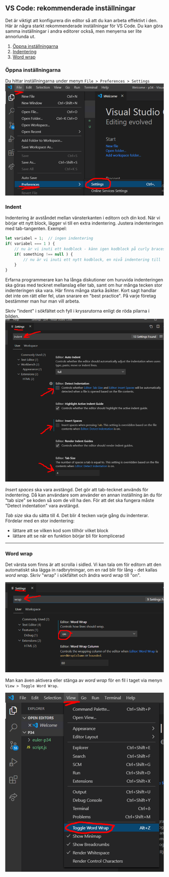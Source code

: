 ## VS Code: rekommenderade inställningar

Det är viktigt att konfigurera din editor så att du kan arbeta effektivt i den. Här är några starkt rekommenderade inställningar för VS Code. Du kan göra samma inställningar i andra editorer också, men menyerna ser lite annorlunda ut.

1. [Öppna inställningarna](#öppna-inställningarna)
1. [Indentering](#indent)
1. [Word wrap](#word-wrap)

### Öppna inställningarna
Du hittar inställningarna under menyn `File > Preferences > Settings`
![VS Code: settings](img/vscode/settings.png)

### Indent
Indentering är avståndet mellan vänsterkanten i editorn och din kod. När vi börjar ett nytt block, lägger vi till en extra indentering. Justera indenteringen med tab-tangenten. Exempel:

```javascript
let variabel = 1;  // ingen indentering
if( variabel === 1 ) {
	// nu är vi inuti ett kodblock - känn igen kodblock på curly braces: { }
	if( something !== null ) {
		// nu är vi inuti ett nytt kodblock, en nivå indentering till
	}
}
```


Erfarna programmerare kan ha långa diskutioner om huruvida indenteringen ska göras med tecknet mellanslag eller tab, samt om hur många tecken stor indenteringen ska vara. Här finns många starka åsikter. Kort sagt handlar det inte om rätt eller fel, utan snarare en "best practice". På varje företag bestämmer man hur man vill arbeta.

Skriv "indent" i sökfältet och fyll i kryssrutorna enligt de röda pilarna i bilden.
![VS Code: indentation settings](img/vscode/settings-indentation.png)

*Insert spaces* ska vara avstängd. Det gör att tab-tecknet används för indentering. Då kan användare som använder en annan inställning än du för "tab size" se koden så som de vill ha den. För att det ska fungera måste "Detect indentation" vara avstängd.

*Tab size* ska du sätta till 4. Det blir 4 tecken varje gång du indenterar. Fördelar med en stor indentering:

+ lättare att se vilken kod som tillhör vilket block
+ lättare att se när en funktion börjar bli för komplicerad

---

### Word wrap
Det värsta som finns är att scrolla i sidled. Vi kan tala om för editorn att den automatiskt ska lägga in radbrytningar, om en rad blir för lång - det kallas *word wrap*. Skriv "wrap" i sökfältet och ändra word wrap till "on".

![VS Code: word wrap](img/vscode/settings-word-wrap.png)

Man kan även aktivera eller stänga av *word wrap* för en fil i taget via menyn `View > Toggle Word Wrap`.

![VS Code: temporary word wrap](img/vscode/word-wrap-temporary.png)
